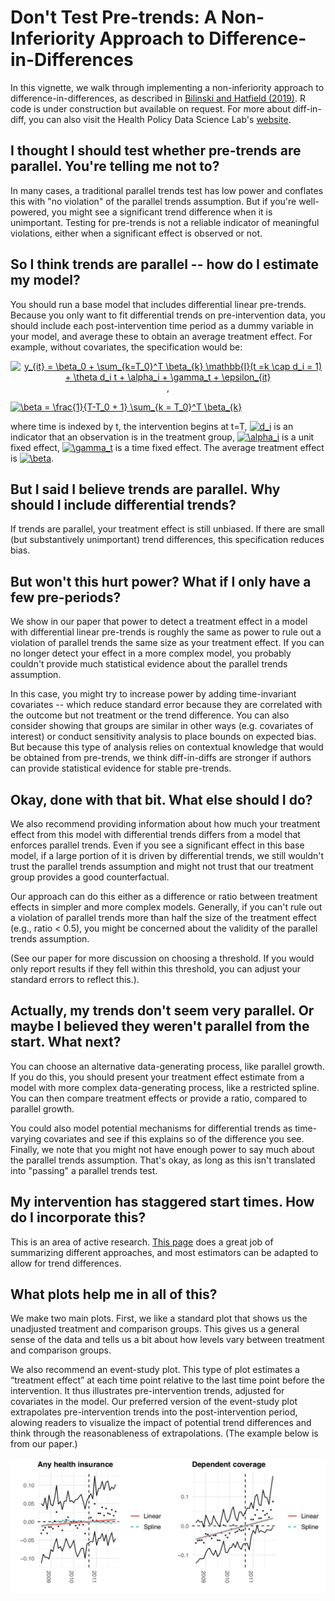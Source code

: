 # Don't Test Pre-trends: A Non-Inferiority Approach to Difference-in-Differences

In this vignette, we walk through implementing a non-inferiority approach to difference-in-differences, as described in [Bilinski and Hatfield (2019)](https://arxiv.org/abs/1805.03273).  R code is under construction but available on request.  For more about diff-in-diff, you can also visit the Health Policy Data Science Lab's [website](https://diff.healthpolicydatascience.org/).

## I thought I should test whether pre-trends are parallel.  You're telling me not to?
In many cases, a traditional parallel trends test has low power and conflates this with "no violation" of the parallel trends assumption.  But if you're well-powered, you might see a significant trend difference when it is unimportant.  Testing for pre-trends is not a reliable indicator of meaningful violations, either when a significant effect is observed or not.

## So I think trends are parallel -- how do I estimate my model?
You should run a base model that includes differential linear pre-trends.  Because you only want to fit differential trends on pre-intervention data, you should include each post-intervention time period as a dummy variable in your model, and average these to obtain an average treatment effect.  For example, without covariates, the specification would be:

<p style="text-align: center">
<a href="https://www.codecogs.com/eqnedit.php?latex=y_{it}&space;=&space;\beta_0&space;&plus;&space;\sum_{k=T_0}^T&space;\beta_{k}&space;\mathbb{I}(t&space;=k&space;\cap&space;d_i&space;=&space;1)&space;&plus;&space;\theta&space;d_i&space;t&space;&plus;&space;\alpha_i&space;&plus;&space;\gamma_t&space;&plus;&space;\epsilon_{it}" target="_blank"><img src="https://latex.codecogs.com/gif.latex?y_{it}&space;=&space;\beta_0&space;&plus;&space;\sum_{k=T_0}^T&space;\beta_{k}&space;\mathbb{I}(t&space;=k&space;\cap&space;d_i&space;=&space;1)&space;&plus;&space;\theta&space;d_i&space;t&space;&plus;&space;\alpha_i&space;&plus;&space;\gamma_t&space;&plus;&space;\epsilon_{it}" title="y_{it} = \beta_0 + \sum_{k=T_0}^T \beta_{k} \mathbb{I}(t =k \cap d_i = 1) + \theta d_i t + \alpha_i + \gamma_t + \epsilon_{it}" /></a>,

<a href="https://www.codecogs.com/eqnedit.php?latex=\beta&space;=&space;\frac{1}{T-T_0&space;+&space;1}&space;\sum_{k&space;=&space;T_0}^T&space;\beta_{k}" target="_blank"><img src="https://latex.codecogs.com/gif.latex?\beta&space;=&space;\frac{1}{T-T_0&space;+&space;1}&space;\sum_{k&space;=&space;T_0}^T&space;\beta_{k}" title="\beta = \frac{1}{T-T_0 + 1} \sum_{k = T_0}^T \beta_{k}" /></a>
</p>

where time is indexed by t, the intervention begins at t=T, <a href="https://www.codecogs.com/eqnedit.php?latex=d_i" target="_blank"><img src="https://latex.codecogs.com/gif.latex?d_i" title="d_i" /></a> is an indicator that an observation is in the treatment group, <a href="https://www.codecogs.com/eqnedit.php?latex=\alpha_i" target="_blank"><img src="https://latex.codecogs.com/gif.latex?\alpha_i" title="\alpha_i" /></a> is a unit fixed effect, <a href="https://www.codecogs.com/eqnedit.php?latex=\gamma_t" target="_blank"><img src="https://latex.codecogs.com/gif.latex?\gamma_t" title="\gamma_t" /></a> is a time fixed effect.  The average treatment effect is <a href="https://www.codecogs.com/eqnedit.php?latex=\beta" target="_blank"><img src="https://latex.codecogs.com/gif.latex?\beta" title="\beta" /></a>.

## But I said I believe trends are parallel.  Why should I include differential trends?
If trends are parallel, your treatment effect is still unbiased.  If there are small (but substantively unimportant) trend differences, this specification reduces bias.

## But won't this hurt power?  What if I only have a few pre-periods?
We show in our paper that power to detect a treatment effect in a model with differential linear pre-trends is roughly the same as power to rule out a violation of parallel trends the same size as your treatment effect.  If you can no longer detect your effect in a more complex model, you probably couldn't provide much statistical evidence about the parallel trends assumption.

In this case, you might try to increase power by adding time-invariant covariates -- which reduce standard error because they are correlated with the outcome but not treatment or the trend difference.  You can also consider showing that groups are similar in other ways (e.g. covariates of interest) or conduct sensitivity analysis to place bounds on expected bias.  But because this type of analysis relies on contextual knowledge that would be obtained from pre-trends, we think diff-in-diffs are stronger if authors can provide statistical evidence for stable pre-trends.

## Okay, done with that bit.  What else should I do?
We also recommend providing information about how much your treatment effect from this model with differential trends differs from a model that enforces parallel trends.  Even if you see a significant effect in this base model, if a large portion of it is driven by differential trends, we still wouldn't trust the parallel trends assumption and might not trust that our treatment group provides a good counterfactual.

Our approach can do this either as a difference or ratio between treatment effects in simpler and more complex models.  Generally, if you can't rule out a violation of parallel trends more than half the size of the treatment effect (e.g., ratio < 0.5), you might be concerned about the validity of the parallel trends assumption.

(See our paper for more discussion on choosing a threshold.  If you would only report results if they fell within this threshold, you can adjust your standard errors to reflect this.). 

## Actually, my trends don't seem very parallel.  Or maybe I believed they weren't parallel from the start.  What next?
You can choose an alternative data-generating process, like parallel growth.  If you do this, you should present your treatment effect estimate from a model with more complex data-generating process, like a restricted spline.  You can then compare treatment effects or provide a ratio, compared to parallel growth. 

You could also model potential mechanisms for differential trends as time-varying covariates and see if this explains so of the difference you see.  Finally, we note that you might not have enough power to say much about the parallel trends assumption.  That's okay, as long as this isn't translated into "passing" a parallel trends test.

## My intervention has staggered start times.  How do I incorporate this?
This is an area of active research.  [This page](https://andrewcbaker.netlify.com/2019/09/25/difference-in-differences-methodology/) does a great job of summarizing different approaches, and most estimators can be adapted to allow for trend differences. 

## What plots help me in all of this?
We make two main plots.  First, we like a standard plot that shows us the unadjusted treatment and comparison groups.  This gives us a general sense of the data and tells us a bit about how levels vary between treatment and comparison groups.

We also recommend an event-study plot.   This type of plot estimates a “treatment effect” at each time point relative to the last time point before the intervention. It thus illustrates pre-intervention trends, adjusted for covariates in the model. Our preferred version of the event-study plot extrapolates pre-intervention trends into the post-intervention period, alowing readers to visualize the impact of potential trend differences and think through the reasonableness of extrapolations.  (The example below is from our paper.)

![img](https://github.com/abilinski/Non-Inf-DID/blob/master/esp_reformatted.png?style=centerme)
